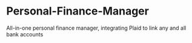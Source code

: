 # Personal-Finance-Manager
All-in-one personal finance manager, integrating Plaid to link any and all bank accounts
